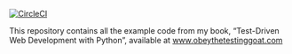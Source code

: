 [![CircleCI](https://circleci.com/gh/2044smile/book-example.svg?style=svg)](https://circleci.com/gh/2044smile/book-example)

This repository contains all the example code from my book, “Test-Driven Web Development with Python”, available at www.obeythetestinggoat.com
